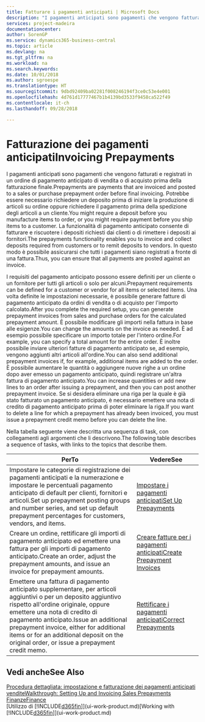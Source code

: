 ```yaml
---
title: Fatturare i pagamenti anticipati | Microsoft Docs
description: "I pagamenti anticipati sono pagamenti che vengono fatturati e registrati in un ordine di pagamento anticipato di vendita o di acquisto prima della fatturazione finale. Potrebbe essere necessario richiedere un deposito prima di iniziare la produzione di articoli su ordine oppure richiedere il pagamento prima della spedizione degli articoli a un cliente. La funzionalità di pagamento anticipato consente di fatturare e riscuotere i depositi richiesti dai clienti o di rimettere i depositi ai fornitori. In questo modo è possibile assicurarsi che tutti i pagamenti siano registrati a fronte di una fattura."
services: project-madeira
documentationcenter: 
author: SorenGP
ms.service: dynamics365-business-central
ms.topic: article
ms.devlang: na
ms.tgt_pltfrm: na
ms.workload: na
ms.search.keywords: 
ms.date: 10/01/2018
ms.author: sgroespe
ms.translationtype: HT
ms.sourcegitcommit: 9dbd92409ba02281f008246194f3ce0c53e4e001
ms.openlocfilehash: 4d761d17777467b1b4139bd3533f9458ca522f49
ms.contentlocale: it-ch
ms.lasthandoff: 09/28/2018

---
```

# <a name="invoicing-prepayments"></a><span data-ttu-id="f881e-106">Fatturazione dei pagamenti anticipati</span><span class="sxs-lookup"><span data-stu-id="f881e-106">Invoicing Prepayments</span></span>
<span data-ttu-id="f881e-107">I pagamenti anticipati sono pagamenti che vengono fatturati e registrati in un ordine di pagamento anticipato di vendita o di acquisto prima della fatturazione finale.</span><span class="sxs-lookup"><span data-stu-id="f881e-107">Prepayments are payments that are invoiced and posted to a sales or purchase prepayment order before final invoicing.</span></span> <span data-ttu-id="f881e-108">Potrebbe essere necessario richiedere un deposito prima di iniziare la produzione di articoli su ordine oppure richiedere il pagamento prima della spedizione degli articoli a un cliente.</span><span class="sxs-lookup"><span data-stu-id="f881e-108">You might require a deposit before you manufacture items to order, or you might require payment before you ship items to a customer.</span></span> <span data-ttu-id="f881e-109">La funzionalità di pagamento anticipato consente di fatturare e riscuotere i depositi richiesti dai clienti o di rimettere i depositi ai fornitori.</span><span class="sxs-lookup"><span data-stu-id="f881e-109">The prepayments functionality enables you to invoice and collect deposits required from customers or to remit deposits to vendors.</span></span> <span data-ttu-id="f881e-110">In questo modo è possibile assicurarsi che tutti i pagamenti siano registrati a fronte di una fattura.</span><span class="sxs-lookup"><span data-stu-id="f881e-110">Thus, you can ensure that all payments are posted against an invoice.</span></span>  

 <span data-ttu-id="f881e-111">I requisiti del pagamento anticipato possono essere definiti per un cliente o un fornitore per tutti gli articoli o solo per alcuni.</span><span class="sxs-lookup"><span data-stu-id="f881e-111">Prepayment requirements can be defined for a customer or vendor for all items or selected items.</span></span> <span data-ttu-id="f881e-112">Una volta definite le impostazioni necessarie, è possibile generare fatture di pagamento anticipato da ordini di vendita o di acquisto per l'importo calcolato.</span><span class="sxs-lookup"><span data-stu-id="f881e-112">After you complete the required setup, you can generate prepayment invoices from sales and purchase orders for the calculated prepayment amount.</span></span> <span data-ttu-id="f881e-113">È possibile modificare gli importi nella fattura in base alle esigenze.</span><span class="sxs-lookup"><span data-stu-id="f881e-113">You can change the amounts on the invoice as needed.</span></span> <span data-ttu-id="f881e-114">È ad esempio possibile specificare un importo totale per l'intero ordine.</span><span class="sxs-lookup"><span data-stu-id="f881e-114">For example, you can specify a total amount for the entire order.</span></span> <span data-ttu-id="f881e-115">È inoltre possibile inviare ulteriori fatture di pagamento anticipato se, ad esempio, vengono aggiunti altri articoli all'ordine.</span><span class="sxs-lookup"><span data-stu-id="f881e-115">You can also send additional prepayment invoices if, for example, additional items are added to the order.</span></span> <span data-ttu-id="f881e-116">È possibile aumentare le quantità o aggiungere nuove righe a un ordine dopo aver emesso un pagamento anticipato, quindi registrare un'altra fattura di pagamento anticipato.</span><span class="sxs-lookup"><span data-stu-id="f881e-116">You can increase quantities or add new lines to an order after issuing a prepayment, and then you can post another prepayment invoice.</span></span> <span data-ttu-id="f881e-117">Se si desidera eliminare una riga per la quale è già stato fatturato un pagamento anticipato, è necessario emettere una nota di credito di pagamento anticipato prima di poter eliminare la riga.</span><span class="sxs-lookup"><span data-stu-id="f881e-117">If you want to delete a line for which a prepayment has already been invoiced, you must issue a prepayment credit memo before you can delete the line.</span></span>  

 <span data-ttu-id="f881e-118">Nella tabella seguente viene descritta una sequenza di task, con collegamenti agli argomenti che li descrivono.</span><span class="sxs-lookup"><span data-stu-id="f881e-118">The following table describes a sequence of tasks, with links to the topics that describe them.</span></span>

|<span data-ttu-id="f881e-119">**Per**</span><span class="sxs-lookup"><span data-stu-id="f881e-119">**To**</span></span>|<span data-ttu-id="f881e-120">**Vedere**</span><span class="sxs-lookup"><span data-stu-id="f881e-120">**See**</span></span>|  
|------------|-------------|  
|<span data-ttu-id="f881e-121">Impostare le categorie di registrazione dei pagamenti anticipati e la numerazione e impostare le percentuali pagamento anticipato di default per clienti, fornitori e articoli.</span><span class="sxs-lookup"><span data-stu-id="f881e-121">Set up prepayment posting groups and number series, and set up default prepayment percentages for customers, vendors, and items.</span></span>|[<span data-ttu-id="f881e-122">Impostare i pagamenti anticipati</span><span class="sxs-lookup"><span data-stu-id="f881e-122">Set Up Prepayments</span></span>](finance-set-up-prepayments.md)|
|<span data-ttu-id="f881e-123">Creare un ordine, rettificare gli importi di pagamento anticipato ed emettere una fattura per gli importi di pagamento anticipato.</span><span class="sxs-lookup"><span data-stu-id="f881e-123">Create an order, adjust the prepayment amounts, and issue an invoice for prepayment amounts.</span></span>|[<span data-ttu-id="f881e-124">Creare fatture per i pagamenti anticipati</span><span class="sxs-lookup"><span data-stu-id="f881e-124">Create Prepayment Invoices</span></span>](finance-how-to-create-prepayment-invoices.md)|  
|<span data-ttu-id="f881e-125">Emettere una fattura di pagamento anticipato supplementare, per articoli aggiuntivi o per un deposito aggiuntivo rispetto all'ordine originale, oppure emettere una nota di credito di pagamento anticipato.</span><span class="sxs-lookup"><span data-stu-id="f881e-125">Issue an additional prepayment invoice, either for additional items or for an additional deposit on the original order, or issue a prepayment credit memo.</span></span>|[<span data-ttu-id="f881e-126">Rettificare i pagamenti anticipati</span><span class="sxs-lookup"><span data-stu-id="f881e-126">Correct Prepayments</span></span>](finance-how-to-correct-prepayments.md)|  

## <a name="see-also"></a><span data-ttu-id="f881e-127">Vedi anche</span><span class="sxs-lookup"><span data-stu-id="f881e-127">See Also</span></span>  
[<span data-ttu-id="f881e-128">Procedura dettagliata: impostazione e fatturazione dei pagamenti anticipati vendite</span><span class="sxs-lookup"><span data-stu-id="f881e-128">Walkthrough: Setting Up and Invoicing Sales Prepayments</span></span>](walkthrough-setting-up-and-invoicing-sales-prepayments.md)  
[<span data-ttu-id="f881e-129">Finanze</span><span class="sxs-lookup"><span data-stu-id="f881e-129">Finance</span></span>](finance.md)  
<span data-ttu-id="f881e-130">[Utilizzo di [!INCLUDE[d365fin](includes/d365fin_md.md)]](ui-work-product.md)</span><span class="sxs-lookup"><span data-stu-id="f881e-130">[Working with [!INCLUDE[d365fin](includes/d365fin_md.md)]](ui-work-product.md)</span></span>

